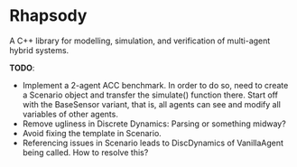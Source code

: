 # Rhapsody
A C++ library for modelling, simulation, and verification of multi-agent hybrid systems.

**TODO**:
* Implement a 2-agent ACC benchmark. In order to do so, need to create a Scenario object and transfer the simulate() function there. Start off with the BaseSensor variant, that is, all agents can see and modify all variables of other agents.
* Remove ugliness in Discrete Dynamics: Parsing or something midway?
* Avoid fixing the template in Scenario.
* Referencing issues in Scenario leads to DiscDynamics of VanillaAgent being called. How to resolve this?

